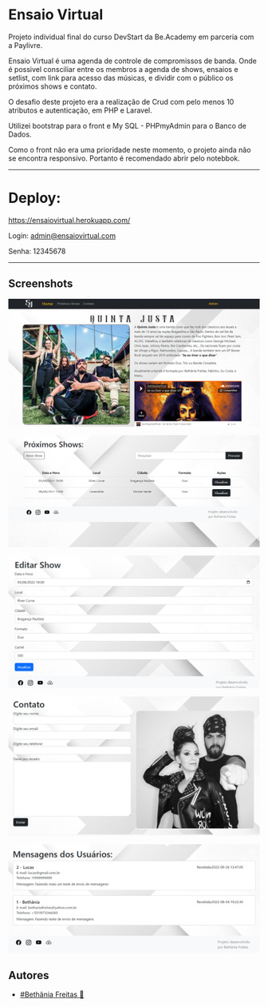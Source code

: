 
# Ensaio Virtual

Projeto individual final do curso DevStart da Be.Academy em parceria com a Paylivre.

Ensaio Virtual é uma agenda de controle de compromissos de banda. 
Onde é possivel consciliar entre os membros a agenda de shows, ensaios e setlist, com link para acesso das músicas, e dividir com o público os próximos shows e contato. 

O desafio deste projeto era a realização de Crud com pelo menos 10 atributos e autenticação, em PHP e Laravel.


Utilizei bootstrap para o front e My SQL - PHPmyAdmin para o Banco de Dados.

Como o front não era uma prioridade neste momento, o projeto ainda não se encontra responsivo. Portanto é recomendado abrir pelo notebbok.

---------------------------------------
# Deploy:

https://ensaiovirtual.herokuapp.com/

Login: admin@ensaiovirtual.com

Senha: 12345678


----------------------------------------
## Screenshots

![AppScreenshot](https://github.com/Bethania-Freitas/beacademy-devstart-projeto-individual/blob/main/print_inicial.png)

![AppScreenshot](https://github.com/Bethania-Freitas/beacademy-devstart-projeto-individual/blob/main/print2.png)

![AppScreenshot](https://github.com/Bethania-Freitas/beacademy-devstart-projeto-individual/blob/main/print3.png)

![AppScreenshot](https://github.com/Bethania-Freitas/beacademy-devstart-projeto-individual/blob/main/print4.png)

![AppScreenshot](https://github.com/Bethania-Freitas/beacademy-devstart-projeto-individual/blob/main/print5.png)





## Autores

- [#Bethânia Freitas 💜](https://github.com/Bethania-Freitas)


